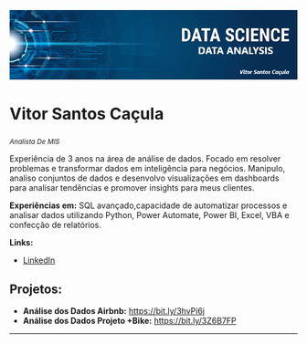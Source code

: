 

<p align="center">
  <img src="banner.png" >
</p>

# Vitor Santos Caçula
<sub>*Analista De MIS*</sub>

Experiência de 3 anos na área de análise de dados.
Focado em resolver problemas e transformar dados em inteligência para negócios. 
Manipulo, analiso conjuntos de dados e desenvolvo visualizações em dashboards para analisar tendências e promover insights para meus clientes.


**Experiências em:** SQL avançado,capacidade de automatizar processos e analisar dados utilizando Python, Power Automate, Power BI, Excel, VBA e confecção de relatórios.

**Links:**
* [LinkedIn](https://www.linkedin.com/in/vitor-santos-ca%C3%A7ula-60803718b/)



## Projetos:

* **Análise dos Dados Airbnb:** https://bit.ly/3hvPi6j
* **Análise dos Dados Projeto +Bike:** https://bit.ly/3Z6B7FP

---
